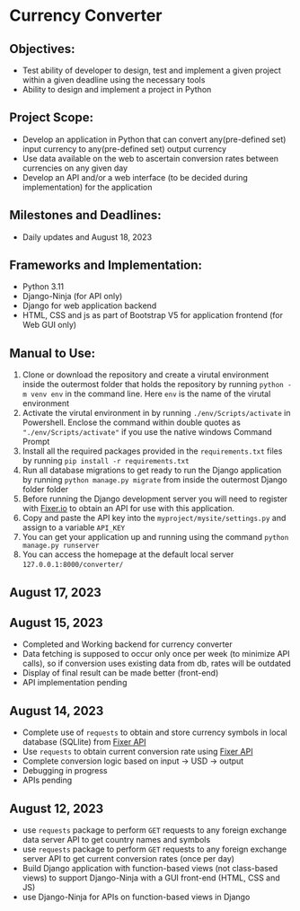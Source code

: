 # Currency Converter 

## Objectives:
- Test ability of developer to design, test and implement a given project within a given deadline using the necessary tools
- Ability to design and implement a project in Python

## Project Scope:
- Develop an application in Python that can convert any(pre-defined set) input currency to any(pre-defined set) output currency
- Use data available on the web to ascertain conversion rates between currencies on any given day
- Develop an API and/or a web interface (to be decided during implementation) for the application

## Milestones and Deadlines:
- Daily updates and August 18, 2023

## Frameworks and Implementation:
- Python 3.11
- Django-Ninja (for API only)
- Django for web application backend
- HTML, CSS and js as part of Bootstrap V5 for application frontend (for Web GUI only)

## Manual to Use:
1. Clone or download the repository and create a virutal environment inside the outermost folder that holds the repository by running `python -m venv env` in the command line. Here `env` is the name of the virutal environment
2. Activate the virutal environment in by running `./env/Scripts/activate` in Powershell. Enclose the command within double quotes as `"./env/Scripts/activate"` if you use the native windows Command Prompt
3. Install all the required packages provided in the `requirements.txt` files by running `pip install -r requirements.txt`
4. Run all database migrations to get ready to run the Django application by running `python manage.py migrate` from inside the outermost Django folder folder
5. Before running the Django development server you will need to register with [Fixer.io](http://data.fixer.io) to obtain an API for use with this application.
6. Copy and paste the API key into the `myproject/mysite/settings.py` and assign to a variable `API_KEY`
7. You can get your application up and running using the command `python manage.py runserver`
8. You can access the homepage at the default local server `127.0.0.1:8000/converter/` 

## August 17, 2023


## August 15, 2023
- Completed and Working backend for currency converter
- Data fetching is supposed to occur only once per week (to minimize API calls), so if conversion uses existing data from db, rates will be outdated
- Display of final result can be made better (front-end)
- API implementation pending

## August 14, 2023
- Complete use of `requests` to obtain and store currency symbols in local database (SQLlite) from [Fixer API](http://data.fixer.io)
- Use `requests` to obtain current conversion rate using [Fixer API](http://data.fixer.io)
- Complete conversion logic based on input -> USD -> output
- Debugging in progress
- APIs pending

## August 12, 2023
- use `requests` package to perform `GET` requests to any foreign exchange data server API to get country names and symbols
- use `requests` package to perform `GET` requests to any foreign exchange server API to get current conversion rates (once per day)
- Build Django application with function-based views (not class-based views) to support Django-Ninja with a GUI front-end (HTML, CSS and JS)
- use Django-Ninja for APIs on function-based views in Django






